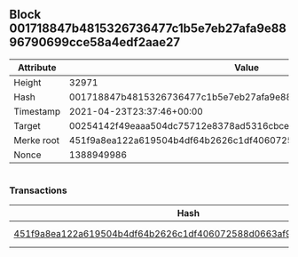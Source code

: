 ## Block 001718847b4815326736477c1b5e7eb27afa9e8896790699cce58a4edf2aae27

Attribute | Value
--- | ---
Height | 32971
Hash | 001718847b4815326736477c1b5e7eb27afa9e8896790699cce58a4edf2aae27
Timestamp | 2021-04-23T23:37:46+00:00
Target | 00254142f49eaaa504dc75712e8378ad5316cbcead634704b3734b6271167cc4
Merke root | 451f9a8ea122a619504b4df64b2626c1df406072588d0663af9a61a53c5552c7
Nonce | 1388949986

```

```

### Transactions

Hash | Amount
--- | ---
[451f9a8ea122a619504b4df64b2626c1df406072588d0663af9a61a53c5552c7](451f9a8ea122a619504b4df64b2626c1df406072588d0663af9a61a53c5552c7.md) | 10.00000000 SKEPTI 
